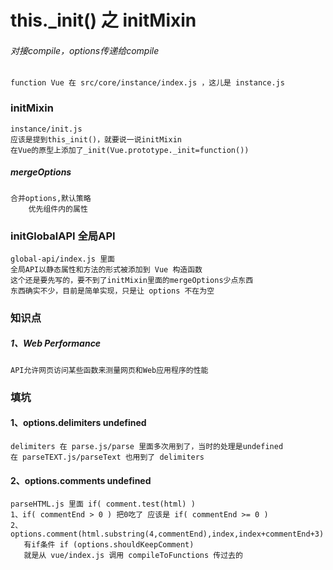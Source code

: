 # this._init() 之 initMixin

###### 对接compile，options传递给compile

    function Vue 在 src/core/instance/index.js ，这儿是 instance.js

### initMixin 

    instance/init.js
    应该是提到this_init()，就要说一说initMixin
    在Vue的原型上添加了_init(Vue.prototype._init=function())
    
##### mergeOptions

    合并options,默认策略
        优先组件内的属性

### initGlobalAPI 全局API

    global-api/index.js 里面
    全局API以静态属性和方法的形式被添加到 Vue 构造函数
    这个还是要先写的，要不到了initMixin里面的mergeOptions少点东西
    东西确实不少，目前是简单实现，只是让 options 不在为空

### 知识点

##### 1、Web Performance
    API允许网页访问某些函数来测量网页和Web应用程序的性能

### 填坑

#### 1、options.delimiters  undefined

    delimiters 在 parse.js/parse 里面多次用到了，当时的处理是undefined
    在 parseTEXT.js/parseText 也用到了 delimiters

#### 2、options.comments undefined

    parseHTML.js 里面 if( comment.test(html) )
    1、if( commentEnd > 0 ) 把0吃了 应该是 if( commentEnd >= 0 )
    2、options.comment(html.substring(4,commentEnd),index,index+commentEnd+3)
       有if条件 if (options.shouldKeepComment) 
       就是从 vue/index.js 调用 compileToFunctions 传过去的